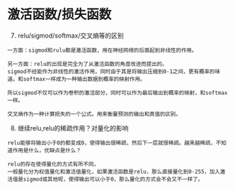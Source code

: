 # 激活函数/损失函数

7. relu/sigmod/softmax/交叉熵等的区别
```
一方面：sigmod和rulu都是激活函数，用在神经网络的后面起到非线性的作用。

另一方面：relu的出现是完全为了从激活函数的角度改进而提出的。
sigmod不经能作为非线性的激活作用，同时由于其是将输出压缩到0-1之间，更有概率的味道。和softmax一样成为一种输出数据到概率的映射作用。 

所以sigmod不仅可以作为卷积的激活部分，同时可以作为最后输出到概率的映射，和softmax一样。   

交叉熵作为一种计算损失的一个公式。用来衡量预测的输出和真值的区别。
```

8. 继续relu,relu的稀疏作用？对量化的影响
```
relu能够将输出小于0的都变成0，使得输出很稀疏，然后下一层就很稀疏。越来越稀疏，不知道作用是什么，优缺点是什么？  

relu的存在使得量化的方式有所不同，
一般量化分为权值量化和激活值量化，如果激活函数是relu，那么直接量化到0-255，加入激活值是sigmod或其他呢，使得输出可以小于0，那么量化的方式会不会又不一样了。
```